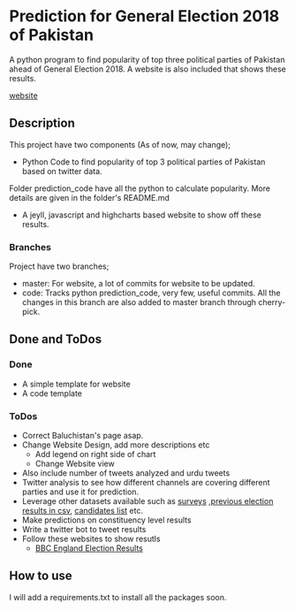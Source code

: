 # Prediction for General Election 2018 of Pakistan

A python program to find popularity of top three political parties
of Pakistan ahead of General Election 2018. A website is also included
that shows these results. 

[website](awaisrauf.github.io/GE2018)

## Description
This project have two components (As of now, may change);
- Python Code to find popularity of top 3 political parties
of Pakistan based on twitter data.

Folder prediction_code have all the python to calculate popularity. 
More details are given in the folder's README.md

- A jeyll, javascript and highcharts based website to show off these 
results. 
### Branches
Project have two branches;
- master: For website, a lot of commits for website to be updated.
- code:   Tracks python prediction_code, very few, useful commits. All the changes in this branch are also added to 
          master branch through cherry-pick.
## Done and ToDos
### Done
- A simple template for website
- A code template
### ToDos
- Correct Baluchistan's page asap. 
- Change Website Design, add more descriptions etc
  - Add legend on right side of chart
  - Change Website view
- Also include number of tweets analyzed and urdu tweets
- Twitter analysis to see how different channels are covering different parties and use it for prediction. 
- Leverage other datasets available such as [surveys](https://en.wikipedia.org/wiki/Opinion_polling_for_the_Pakistani_general_election,_2018)
 ,[previous election results in csv](https://www.kaggle.com/zusmani/predict-pakistan-elections-2018/home), 
 [candidates list](https://www.kaggle.com/nomanislam/candidate-list-for-2018-election-pakistan) etc.
- Make predictions on constituency level results
- Write a twitter bot to tweet results 
- Follow these websites to show resutls 
  - [BBC England Election Results](https://www.bbc.com/news/election/2017/results/england)
 
 ## How to  use
 I will add a requirements.txt to install all the packages soon. 
 
 